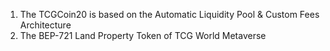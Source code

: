 
1) The TCGCoin20 is based on the Automatic Liquidity Pool & Custom Fees Architecture
2) The BEP-721 Land Property Token of TCG World Metaverse




